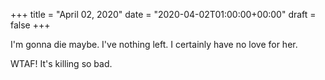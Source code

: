 +++
title = "April 02, 2020"
date = "2020-04-02T01:00:00+00:00"
draft = false
+++

I'm gonna die maybe. I've nothing left. I certainly have no love
for her.

WTAF! It's killing so bad.

